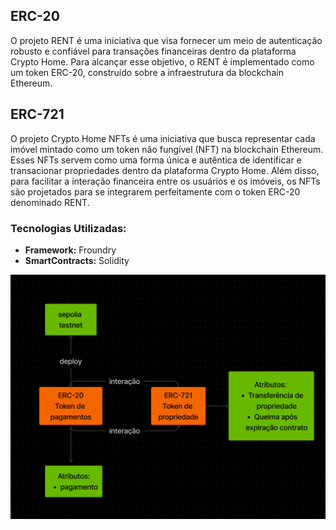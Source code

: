 ## ERC-20

O projeto RENT é uma iniciativa que visa fornecer um meio de autenticação robusto e confiável para transações financeiras dentro da plataforma Crypto Home. Para alcançar esse objetivo, o RENT é implementado como um token ERC-20, construído sobre a infraestrutura da blockchain Ethereum.

## ERC-721

O projeto Crypto Home NFTs é uma iniciativa que busca representar cada imóvel mintado como um token não fungível (NFT) na blockchain Ethereum. Esses NFTs servem como uma forma única e autêntica de identificar e transacionar propriedades dentro da plataforma Crypto Home. Além disso, para facilitar a interação financeira entre os usuários e os imóveis, os NFTs são projetados para se integrarem perfeitamente com o token ERC-20 denominado RENT.

### Tecnologias Utilizadas:

- **Framework:** Froundry
- **SmartContracts:** Solidity

![alt text](image-2.png)

